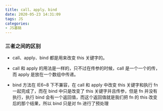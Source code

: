 ```yaml
---
title: call、apply、bind
date: 2020-05-23 14:31:09
tags: JS
categories:
- JS基础
---
```

### 三者之间的区别
- call、apply、bind 都是用来改变 this 关键字的。

- call 和 apply 的用法是一样的，只不过在传参的时候，call 是一个一个的传，而 apply 是放在一个数组中传递。

- bind 方法在 IE6~8 下不兼容，在 call 和 apply 中改变 this 关键字和执行 fn 一起完成了，而在 bind 中只是改变了 this 关键字并且传参，但是 fn 并没有执行，执行 bind 会有一个返回值，而这个返回值就是我们把 fn 的 this 改变后的那个结果，所以 bind 只是对 fn 进行了预处理